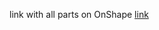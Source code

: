 link with all parts on OnShape [link](https://cad.onshape.com/documents/0b9558363f0db204d369d9a4/w/4a43899cb1a9e8bcb9522c90/e/bba72d0abcbadf9bde6f948a?renderMode=0&uiState=648f472f36b0bd72c09181eb)
